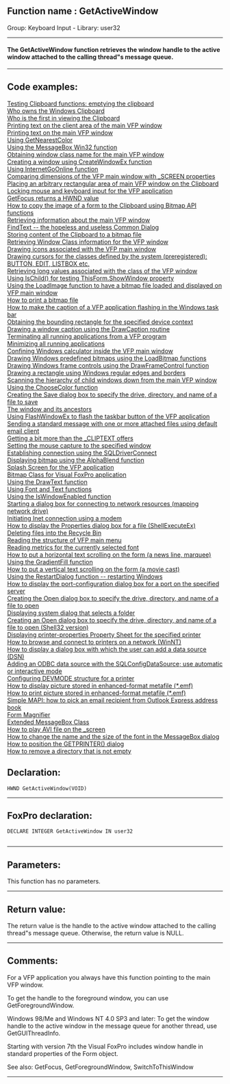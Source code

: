 
## Function name : GetActiveWindow
Group: Keyboard Input - Library: user32    
***  


#### The GetActiveWindow function retrieves the window handle to the active window attached to the calling thread"s message queue. 
***  


## Code examples:
[Testing Clipboard functions: emptying the clipboard](../../samples/sample_028.md)  
[Who owns the Windows Clipboard](../../samples/sample_029.md)  
[Who is the first in viewing the Clipboard](../../samples/sample_030.md)  
[Printing text on the client area of the main VFP window](../../samples/sample_034.md)  
[Printing text on the main VFP window](../../samples/sample_035.md)  
[Using GetNearestColor](../../samples/sample_044.md)  
[Using the MessageBox Win32 function](../../samples/sample_048.md)  
[Obtaining window class name for the main VFP window](../../samples/sample_049.md)  
[Creating a window using CreateWindowEx function](../../samples/sample_050.md)  
[Using InternetGoOnline function](../../samples/sample_067.md)  
[Comparing dimensions of the VFP main window with _SCREEN properties](../../samples/sample_078.md)  
[Placing an arbitrary rectangular area of main VFP window on the Clipboard](../../samples/sample_081.md)  
[Locking mouse and keyboard input for the VFP application](../../samples/sample_084.md)  
[GetFocus returns a HWND value](../../samples/sample_090.md)  
[How to copy the image of a form to the Clipboard using Bitmap API functions](../../samples/sample_091.md)  
[Retrieving information about the main VFP window](../../samples/sample_111.md)  
[FindText -- the hopeless and useless Common Dialog](../../samples/sample_160.md)  
[Storing content of the Clipboard to a bitmap file](../../samples/sample_189.md)  
[Retrieving Window Class information for the VFP window](../../samples/sample_201.md)  
[Drawing icons associated with the VFP main window](../../samples/sample_202.md)  
[Drawing cursors for the classes defined by the system (preregistered): BUTTON, EDIT, LISTBOX etc.](../../samples/sample_203.md)  
[Retrieving long values associated with the class of the VFP window](../../samples/sample_204.md)  
[Using IsChild() for testing ThisForm.ShowWindow property](../../samples/sample_207.md)  
[Using the LoadImage function to have a bitmap file loaded and displayed on VFP main window](../../samples/sample_210.md)  
[How to print a bitmap file](../../samples/sample_211.md)  
[How to make the caption of a VFP application flashing in the Windows task bar](../../samples/sample_228.md)  
[Obtaining the bounding rectangle for the specified device context](../../samples/sample_237.md)  
[Drawing a window caption using the DrawCaption routine](../../samples/sample_238.md)  
[Terminating all running applications from a VFP program](../../samples/sample_243.md)  
[Minimizing all running applications](../../samples/sample_244.md)  
[Confining Windows calculator inside the VFP main window](../../samples/sample_245.md)  
[Drawing Windows predefined bitmaps using the LoadBitmap functions](../../samples/sample_253.md)  
[Drawing Windows frame controls using the DrawFrameControl function](../../samples/sample_254.md)  
[Drawing a rectangle using Windows regular edges and borders](../../samples/sample_256.md)  
[Scanning the hierarchy of child windows down from the main VFP window](../../samples/sample_261.md)  
[Using the ChooseColor function](../../samples/sample_264.md)  
[Creating the Save dialog box to specify the drive, directory, and name of a file to save](../../samples/sample_265.md)  
[The window and its ancestors](../../samples/sample_266.md)  
[Using FlashWindowEx to flash the taskbar button of the VFP application](../../samples/sample_271.md)  
[Sending a standard message with one or more attached files using default email client](../../samples/sample_273.md)  
[Getting a bit more than the _CLIPTEXT offers](../../samples/sample_278.md)  
[Setting the mouse capture to the specified window](../../samples/sample_282.md)  
[Establishing connection using the SQLDriverConnect](../../samples/sample_290.md)  
[Displaying bitmap using the AlphaBlend function](../../samples/sample_293.md)  
[Splash Screen for the VFP application](../../samples/sample_294.md)  
[Bitmap Class for Visual FoxPro application](../../samples/sample_295.md)  
[Using the DrawText function](../../samples/sample_303.md)  
[Using Font and Text functions](../../samples/sample_304.md)  
[Using the IsWindowEnabled function](../../samples/sample_306.md)  
[Starting a dialog box for connecting to network resources (mapping network drive)](../../samples/sample_309.md)  
[Initiating Inet connection using a modem](../../samples/sample_312.md)  
[How to display the Properties dialog box for a file (ShellExecuteEx)](../../samples/sample_320.md)  
[Deleting files into the Recycle Bin](../../samples/sample_321.md)  
[Reading the structure of VFP main menu](../../samples/sample_337.md)  
[Reading metrics for the currently selected font](../../samples/sample_339.md)  
[How to put a horizontal text scrolling on the form (a news line, marquee)](../../samples/sample_352.md)  
[Using the GradientFill function](../../samples/sample_353.md)  
[How to put a vertical text scrolling on the form (a movie cast)](../../samples/sample_354.md)  
[Using the RestartDialog function -- restarting Windows](../../samples/sample_361.md)  
[How to display the port-configuration dialog box for a port on the specified server](../../samples/sample_362.md)  
[Creating the Open dialog box to specify the drive, directory, and name of a file to open](../../samples/sample_363.md)  
[Displaying system dialog that selects a folder](../../samples/sample_364.md)  
[Creating an Open dialog box to specify the drive, directory, and name of a file to open (Shell32 version)](../../samples/sample_365.md)  
[Displaying printer-properties Property Sheet for the specified printer](../../samples/sample_372.md)  
[How to browse and connect to printers on a network (WinNT)](../../samples/sample_376.md)  
[How to display a dialog box with which the user can add a data source (DSN)](../../samples/sample_380.md)  
[Adding an ODBC data source with the SQLConfigDataSource; use automatic or interactive mode](../../samples/sample_381.md)  
[Configuring DEVMODE structure for a printer](../../samples/sample_384.md)  
[How to display picture stored in enhanced-format metafile (*.emf)](../../samples/sample_403.md)  
[How to print picture stored in enhanced-format metafile (*.emf)](../../samples/sample_405.md)  
[Simple MAPI: how to pick an email recipient from Outlook Express address book](../../samples/sample_407.md)  
[Form Magnifier](../../samples/sample_414.md)  
[Extended MessageBox Class](../../samples/sample_418.md)  
[How to play AVI file on the _screen](../../samples/sample_430.md)  
[How to change the name and the size of the font in the MessageBox dialog](../../samples/sample_434.md)  
[How to position the GETPRINTER() dialog](../../samples/sample_482.md)  
[How to remove a directory that is not empty](../../samples/sample_541.md)  

## Declaration:
```foxpro  
HWND GetActiveWindow(VOID)  
```  
***  


## FoxPro declaration:
```foxpro  
DECLARE INTEGER GetActiveWindow IN user32
  
```  
***  


## Parameters:
This function has no parameters.  
***  


## Return value:
The return value is the handle to the active window attached to the calling thread"s message queue. Otherwise, the return value is NULL.   
***  


## Comments:
For a VFP application you always have this function pointing to the main VFP window.   
  
To get the handle to the foreground window, you can use GetForegroundWindow.   
  
Windows 98/Me and Windows NT 4.0 SP3 and later: To get the window handle to the active window in the message queue for another thread, use GetGUIThreadInfo.  
  
Starting with version 7th the Visual FoxPro includes window handle in standard properties of the Form object.  
  
See also: GetFocus, GetForegroundWindow, SwitchToThisWindow   
  
***  

